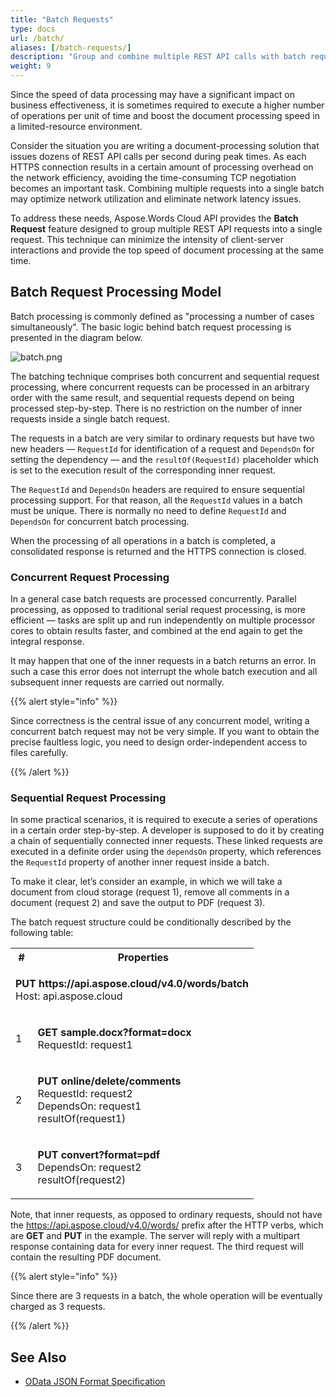 ```yaml
---
title: "Batch Requests"
type: docs
url: /batch/
aliases: [/batch-requests/]
description: "Group and combine multiple REST API calls with batch requests"
weight: 9
---
```


Since the speed of data processing may have a significant impact on business effectiveness, it is sometimes required to execute a higher number of operations per unit of time and boost the document processing speed in a limited-resource environment.

Consider the situation you are writing a document-processing solution that issues dozens of REST API calls per second during peak times. As each HTTPS connection results in a certain amount of processing overhead on the network efficiency, avoiding the time-consuming TCP negotiation becomes an important task. Combining multiple requests into a single batch may optimize network utilization and eliminate network latency issues.

To address these needs, Aspose.Words Cloud API provides the **Batch Request** feature designed to group multiple REST API requests into a single request. This technique can minimize the intensity of client-server interactions and provide the top speed of document processing at the same time.

## Batch Request Processing Model

Batch processing is commonly defined as "processing a number of cases simultaneously". The basic logic behind batch request processing is presented in the diagram below.

![batch.png](batch.png)

The batching technique comprises both concurrent and sequential request processing, where concurrent requests can be processed in an arbitrary order with the same result, and sequential requests depend on being processed step-by-step. There is no restriction on the number of inner requests inside a single batch request.

The requests in a batch are very similar to ordinary requests but have two new headers — `RequestId` for identification of a request and `DependsOn` for setting the dependency — and the `resultOf(RequestId)` placeholder which is set to the execution result of the corresponding inner request.

The `RequestId` and `DependsOn` headers are required to ensure sequential processing support. For that reason, all the `RequestId` values in a batch must be unique. There is normally no need to define `RequestId` and `DependsOn` for concurrent batch processing.

When the processing of all operations in a batch is completed, a consolidated response is returned and the HTTPS connection is closed.

### Concurrent Request Processing

In a general case batch requests are processed concurrently. Parallel processing, as opposed to traditional serial request processing, is more efficient — tasks are split up and run independently on multiple processor cores to obtain results faster, and combined at the end again to get the integral response.

It may happen that one of the inner requests in a batch returns an error. In such a case this error does not interrupt the whole batch execution and all subsequent inner requests are carried out normally.

{{% alert style="info" %}}

Since correctness is the central issue of any concurrent model, writing a concurrent batch request may not be very simple. If you want to obtain the precise faultless logic, you need to design order-independent access to files carefully.

{{% /alert %}}

### Sequential Request Processing

In some practical scenarios, it is required to execute a series of operations in a certain order step-by-step. A developer is supposed to do it by creating a chain of sequentially connected inner requests. These linked requests are executed in a definite order using the `dependsOn` property, which references the `RequestId` property of another inner request inside a batch.

To make it clear, let’s consider an example, in which we will take a document from cloud storage (request 1), remove all comments in a document (request 2) and save the output to PDF (request 3).

The batch request structure could be conditionally described by the following table:

<table>
  <tr>
    <th>#</th>
    <th>Properties</th>
  </tr>
  <tr>
    <td colspan="2"><p><strong>PUT https://api.aspose.cloud/v4.0/words/batch</strong><br>Host: api.aspose.cloud</p></td>
  </tr>
  <tr>
    <td>1</td>
    <td><p><strong>GET sample.docx?format=docx</strong><br>RequestId: request1</p></td>
  </tr>
  <tr>
    <td>2</td>
    <td><p><strong>PUT online/delete/comments</strong><br>RequestId: request2<br>DependsOn: request1<br>resultOf(request1)</p></td>
  </tr>
    <tr>
    <td>3</td>
    <td><p><strong>PUT convert?format=pdf</strong><br>DependsOn: request2<br>resultOf(request2)</p></td>
  </tr>
</table>

Note, that inner requests, as opposed to ordinary requests, should not have the https://api.aspose.cloud/v4.0/words/ prefix after the HTTP verbs, which are **GET** and **PUT** in the example. The server will reply with a multipart response containing data for every inner request. The third request will contain the resulting PDF document.

{{% alert style="info" %}}

Since there are 3 requests in a batch, the whole operation will be eventually charged as 3 requests.

{{% /alert %}}

## See Also

* [OData JSON Format Specification](http://docs.oasis-open.org/odata/odata-json-format/v4.01/odata-json-format-v4.01.html#_Toc38457781)
